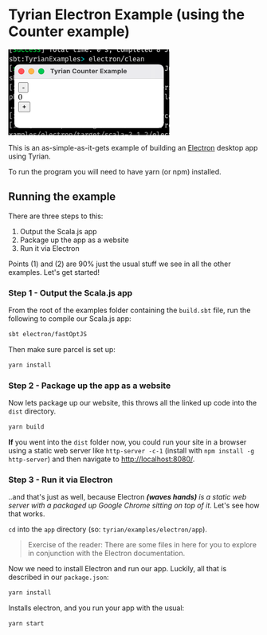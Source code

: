 # Tyrian Electron Example (using the Counter example)

![Tyrian Electron Example (using the Counter example)](tyrian_electron_example.png "Tyrian Electron Example (using the Counter example)")

This is an as-simple-as-it-gets example of building an [Electron](https://www.electronjs.org/) desktop app using Tyrian.

To run the program you will need to have yarn (or npm) installed.

## Running the example

There are three steps to this:

1. Output the Scala.js app
2. Package up the app as a website
3. Run it via Electron

Points (1) and (2) are 90% just the usual stuff we see in all the other examples. Let's get started!

### Step 1 - Output the Scala.js app

From the root of the examples folder containing the `build.sbt` file, run the following to compile our Scala.js app:

```sh
sbt electron/fastOptJS
```

Then make sure parcel is set up:

```sh
yarn install
```

### Step 2 - Package up the app as a website

Now lets package up our website, this throws all the linked up code into the `dist` directory.

```sh
yarn build
```

**If** you went into the `dist` folder now, you could run your site in a browser using a static web server like `http-server -c-1` (install with `npm install -g http-server`) and then navigate to [http://localhost:8080/](http://localhost:8080/).

### Step 3 - Run it via Electron

..and that's just as well, because Electron ***(waves hands)*** _is a static web server with a packaged up Google Chrome sitting on top of it_. Let's see how that works.

`cd` into the `app` directory (so: `tyrian/examples/electron/app`).

> Exercise of the reader: There are some files in here for you to explore in conjunction with the Electron documentation.

Now we need to install Electron and run our app. Luckily, all that is described in our `package.json`:

```sh
yarn install
```

Installs electron, and you run your app with the usual:

```sh
yarn start
```
